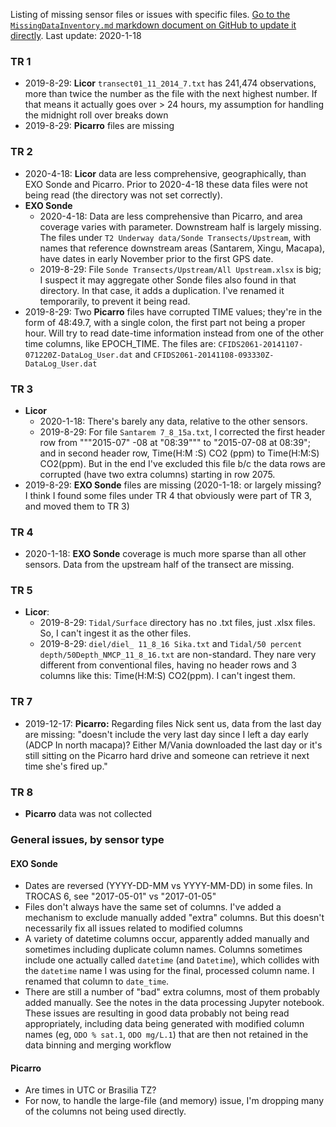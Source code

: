Listing of missing sensor files or issues with specific files. [Go to the `MissingDataInventory.md` markdown document on GitHub to update it directly](https://github.com/emiliom/TROCAS/blob/master/MissingDataInventory.md). Last update: 2020-1-18

### TR 1
- 2019-8-29: **Licor** `transect01_11_2014_7.txt` has 241,474 observations, more than twice the number as the file with the next highest number. If that means it actually goes over > 24 hours, my assumption for handling the midnight roll over breaks down
- 2019-8-29: **Picarro** files are missing

### TR 2
- 2020-4-18: **Licor** data are less comprehensive, geographically, than EXO Sonde and Picarro. Prior to 2020-4-18 these data files were not being read (the directory was not set correctly).
- **EXO Sonde**
  - 2020-4-18: Data are less comprehensive than Picarro, and area coverage varies with parameter. Downstream half is largely missing. The files under `T2 Underway data/Sonde Transects/Upstream`, with names that reference downstream areas (Santarem, Xingu, Macapa), have dates in early November prior to the first GPS date.
  - 2019-8-29: File `Sonde Transects/Upstream/All Upstream.xlsx` is big; I suspect it may aggregate other Sonde files also found in that directory. In that case, it adds a duplication. I've renamed it temporarily, to prevent it being read.
- 2019-8-29: Two **Picarro** files have corrupted TIME values; they're in the form of 48:49.7, with a single colon, the first part not being a proper hour. Will try to read date-time information instead from one of the other time columns, like EPOCH_TIME. The files are: `CFIDS2061-20141107-071220Z-DataLog_User.dat` and `CFIDS2061-20141108-093330Z-DataLog_User.dat`

### TR 3
- **Licor**
  - 2020-1-18: There's barely any data, relative to the other sensors.
  - 2019-8-29: For file `Santarem 7_8_15a.txt`, I corrected the first header row from """2015-07" -08 at "08:39""" to "2015-07-08 at 08:39"; and in second header row, Time(H:M        :S)  CO2    (ppm) to Time(H:M:S)  CO2(ppm). But in the end I've excluded this file b/c the data rows are corrupted (have two extra columns) starting in row 2075.
- 2019-8-29: **EXO Sonde** files are missing (2020-1-18: or largely missing? I think I found some files under TR 4 that obviously were part of TR 3, and moved them to TR 3)

### TR 4
- 2020-1-18: **EXO Sonde** coverage is much more sparse than all other sensors. Data from the upstream half of the transect are missing.

### TR 5
- **Licor**:
  - 2019-8-29: `Tidal/Surface` directory has no .txt files, just .xlsx files. So, I can't ingest it as the other files.
  - 2019-8-29: `diel/diel_ 11_8_16 Sika.txt` and `Tidal/50 percent depth/50Depth_NMCP_11_8_16.txt` are non-standard. They nare very different from conventional files, having no header rows and 3 columns like this: <incremental int counter>  Time(H:M:S)   CO2(ppm). I can't ingest them.

### TR 7
- 2019-12-17: **Picarro:** Regarding files Nick sent us, data from the last day are missing: "doesn't include the very last day since I left a day early (ADCP In north macapa)? Either M/Vania downloaded the last day or it's still sitting on the Picarro hard drive and someone can retrieve it next time she's fired up."

### TR 8
- **Picarro** data was not collected


### General issues, by sensor type
#### EXO Sonde
- Dates are reversed (YYYY-DD-MM vs YYYY-MM-DD) in some files. In TROCAS 6, see "2017-05-01" vs "2017-01-05"
- Files don't always have the same set of columns. I've added a mechanism to exclude manually added "extra" columns. But this doesn't necessarily fix all issues related to modified columns
- A variety of datetime columns occur, apparently added manually and sometimes including duplicate column names. Columns sometimes include one actually called `datetime` (and `Datetime`), which collides with the `datetime` name I was using for the final, processed column name. I renamed that column to `date_time`.
- There are still a number of "bad" extra columns, most of them probably added manually. See the notes in the data processing Jupyter notebook. These issues are resulting in good data probably not being read appropriately, including data being generated with modified column names (eg, `ODO % sat.1`, `ODO mg/L.1`) that are then not retained in the data binning and merging workflow

#### Picarro
- Are times in UTC or Brasilia TZ?
- For now, to handle the large-file (and memory) issue, I'm dropping many of the columns not being used directly.

